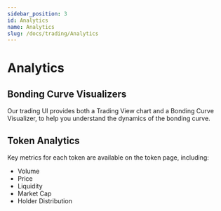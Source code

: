 ```yaml
---
sidebar_position: 3
id: Analytics
name: Analytics
slug: /docs/trading/Analytics
---
```


# Analytics

## Bonding Curve Visualizers

Our trading UI provides both a Trading View chart and a Bonding Curve Visualizer, to help you understand the dynamics of the bonding curve.

## Token Analytics

Key metrics for each token are available on the token page, including:

- Volume
- Price
- Liquidity
- Market Cap
- Holder Distribution
